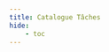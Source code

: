 ```yaml
---
title: Catalogue Tâches
hide:
    - toc
---
```


<script type="text/javascript" src="https://konsilion.github.io/katalog-setup/js/katalog/starter.js" defer></script>
<script type="text/javascript" src="https://konsilion.github.io/katalog-setup/js/functionality/katalog-modif.js" defer></script>
<script type="text/javascript" src="https://konsilion.github.io/katalog-setup/js/functionality/slider-nav.js" defer></script>
<script type="text/javascript" src="https://datami-widget.multi.coop/js/app.js" defer></script>

<div id="DatamiMain"></div>

<div id="DatamiExternal" class="hide" style="padding-left:50px; border-left: 3px solid #EEE;"></div>